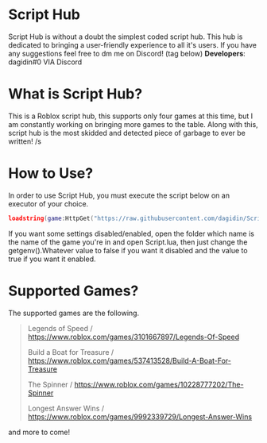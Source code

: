 # Script Hub
Script Hub is without a doubt the simplest coded script hub. This hub is dedicated to bringing a user-friendly experience to all it's users. If you have any suggestions feel free to dm me on Discord! (tag below)
**Developers**:
dagidin#0 VIA Discord

# What is Script Hub?
This is a Roblox script hub, this supports only four games at this time, but I am constantly working on bringing more games to the table.
Along with this, script hub is the most skidded and detected piece of garbage to ever be written! /s

# How to Use?
In order to use Script Hub, you must execute the script below on an executor of your choice.
```lua
loadstring(game:HttpGet("https://raw.githubusercontent.com/dagidin/Script-Hub/main/Loader.lua"))()
```
If you want some settings disabled/enabled, open the folder which name is the name of the game you're in and open Script.lua, then just change the getgenv().Whatever value to false if you want it disabled and the value to true if you want it enabled.

# Supported Games?
The supported games are the following.
> Legends of Speed / https://www.roblox.com/games/3101667897/Legends-Of-Speed
> 
> Build a Boat for Treasure / https://www.roblox.com/games/537413528/Build-A-Boat-For-Treasure
>
> The Spinner / https://www.roblox.com/games/10228777202/The-Spinner
>
> Longest Answer Wins / https://www.roblox.com/games/9992339729/Longest-Answer-Wins

and more to come!
